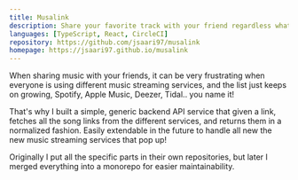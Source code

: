 ```yaml
---
title: Musalink
description: Share your favorite track with your friend regardless what streaming service they use.
languages: [TypeScript, React, CircleCI]
repository: https://github.com/jsaari97/musalink
homepage: https://jsaari97.github.io/musalink
---
```


When sharing music with your friends, it can be very frustrating when everyone is using different music streaming services, and the list just keeps on growing, Spotify, Apple Music, Deezer, Tidal.. you name it!

That's why I built a simple, generic backend API service that given a link, fetches all the song links from the different services, and returns them in a normalized fashion.
Easily extendable in the future to handle all new the new music streaming services that pop up!

Originally I put all the specific parts in their own repositories, but later I merged everything into a monorepo for easier maintainability.